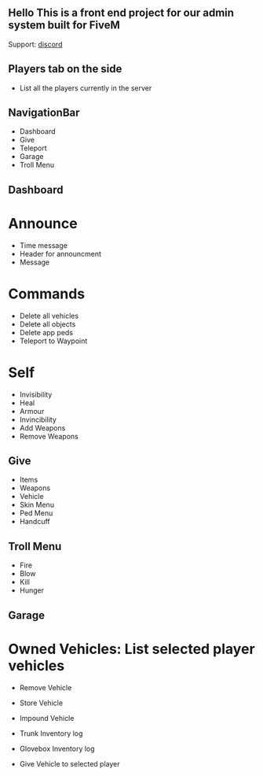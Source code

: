 ## Hello This is a front end project for our admin system built for FiveM

Support: [discord](https://discord.gg/ZGrjqS7NDB)

## Players tab on the side
- List all the players currently in the server

## NavigationBar
- Dashboard
- Give
- Teleport
- Garage
- Troll Menu

## Dashboard

# Announce
- Time message
- Header for announcment
- Message

# Commands
- Delete all vehicles
- Delete all objects
- Delete app peds
- Teleport to Waypoint

# Self
- Invisibility
- Heal
- Armour
- Invincibility
- Add Weapons
- Remove Weapons

## Give
- Items
- Weapons
- Vehicle
- Skin Menu
- Ped Menu
- Handcuff

## Troll Menu
- Fire
- Blow
- Kill
- Hunger

## Garage

# Owned Vehicles: List selected player vehicles
- Remove Vehicle
- Store Vehicle
- Impound Vehicle
- Trunk Inventory log
- Glovebox Inventory log

- Give Vehicle to selected player
